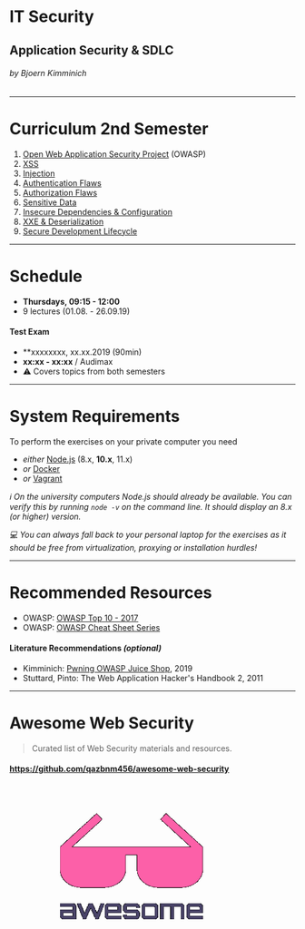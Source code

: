 <!-- $theme: gaia -->

<!-- $size: 16:9 -->

<!-- page_number: true -->

<!-- footer: Copyright (c) by Bjoern Kimminich | Licensed under CC-BY-SA 4.0 -->

# IT Security

## Application Security & SDLC

###### by Bjoern Kimminich

---

<!-- *footer: -->

# Curriculum 2nd Semester

1. [Open Web Application Security Project](02-01-owasp.md) (OWASP)
2. [XSS](02-02-xss.md)
3. [Injection](02-03-injection.md)
4. [Authentication Flaws](02-04-authentication_flaws.md)
5. [Authorization Flaws](02-05-authorization_flaws.md)
6. [Sensitive Data](02-06-sensitive_data.md)
7. [Insecure Dependencies & Configuration](02-07-insecure_dependencies_and_configuration.md)
8. [XXE & Deserialization](02-08-xxe_and_deserialization.md)
9. [Secure Development Lifecycle](02-09-sdlc.md)

---

# Schedule

* **Thursdays, 09:15 - 12:00**
* 9 lectures (01.08. - 26.09.19)

#### Test Exam
* **xxxxxxxx, xx.xx.2019 (90min)
* **xx:xx - xx:xx** / Audimax
* :warning: Covers topics from both semesters

---

<!-- *footer: -->

# System Requirements

To perform the exercises on your private computer you need

* _either_ [Node.js](https://nodejs.org) (8.x, **10.x**, 11.x)
* _or_ [Docker](https://www.docker.com/)
* _or_ [Vagrant](https://www.vagrantup.com/)

_:information_source: On the university computers Node.js should already be available. You can verify this by running `node -v` on the command line. It should display an 8.x (or higher) version._

_:computer: You can always fall back to your personal laptop for the exercises as it should be free from virtualization, proxying or installation hurdles!_

---

# Recommended Resources

* OWASP: [OWASP Top 10 - 2017](https://www.owasp.org/images/7/72/OWASP_Top_10-2017_%28en%29.pdf.pdf)
* OWASP: [OWASP Cheat Sheet Series](https://github.com/righettod/owasp-cs-book/releases/download/CI_BUILD_RELEASE/owasp-cs-book.pdf)

#### Literature Recommendations _(optional)_

* Kimminich: [Pwning OWASP Juice Shop](https://leanpub.com/juice-shop), 2019
* Stuttard, Pinto: The Web Application Hacker's Handbook 2, 2011

---

# Awesome Web Security

> Curated list of Web Security materials and resources.

#### https://github.com/qazbnm456/awesome-web-security

[![Awesome List Logo](images/01-08-penetration_testing/logo.png)](https://github.com/sindresorhus/awesome)
